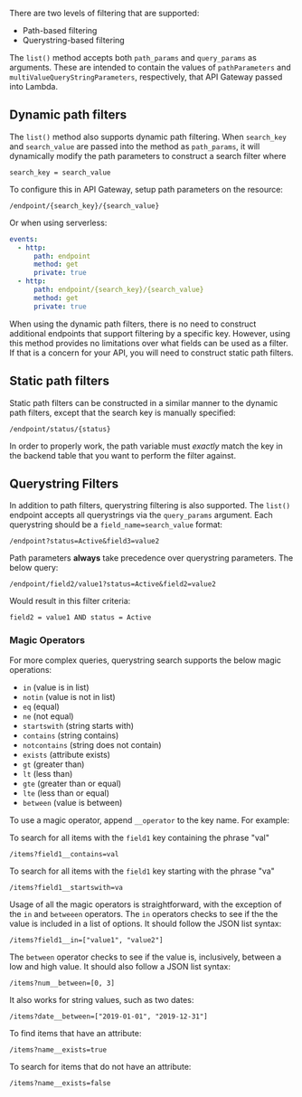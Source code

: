 There are two levels of filtering that are supported:
- Path-based filtering
- Querystring-based filtering

The `list()` method accepts both `path_params` and `query_params` as arguments. These are intended to
contain the values of `pathParameters` and `multiValueQueryStringParameters`, respectively, that API Gateway passed into Lambda.

## Dynamic path filters

The `list()` method also supports dynamic path filtering. When `search_key` and `search_value` are passed into
the method as `path_params`, it will dynamically modify the path parameters to construct a search filter where

```
search_key = search_value
```

To configure this in API Gateway, setup path parameters on the resource:
```
/endpoint/{search_key}/{search_value}
```

Or when using serverless:

```yaml
events:
  - http:
      path: endpoint
      method: get
      private: true
  - http:
      path: endpoint/{search_key}/{search_value}
      method: get
      private: true
```

When using the dynamic path filters, there is no need to construct additional endpoints that support filtering by a
specific key. However, using this method provides no limitations over what fields can be used as a filter. If that is a
concern for your API, you will need to construct static path filters.

## Static path filters

Static path filters can be constructed in a similar manner to the dynamic path filters, except that the search key is
manually specified:

```
/endpoint/status/{status}
```

In order to properly work, the path variable must _exactly_ match the key in the backend table that you want to perform
the filter against.

## Querystring Filters

In addition to path filters, querystring filtering is also supported. The `list()` endpoint accepts all
querystrings via the `query_params` argument. Each querystring should be a `field_name=search_value` format:

```
/endpoint?status=Active&field3=value2
```

Path parameters **always** take precedence over querystring parameters. The below query:

```
/endpoint/field2/value1?status=Active&field2=value2
```

Would result in this filter criteria:

```
field2 = value1 AND status = Active
```

### Magic Operators

For more complex queries, querystring search supports the below magic operations:

- `in` (value is in list)
- `notin` (value is not in list)
- `eq` (equal)
- `ne` (not equal)
- `startswith` (string starts with)
- `contains` (string contains)
- `notcontains` (string does not contain)
- `exists` (attribute exists)
- `gt` (greater than)
- `lt` (less than)
- `gte` (greater than or equal)
- `lte` (less than or equal)
- `between` (value is between)

To use a magic operator, append `__operator` to the key name. For example:

To search for all items with the `field1` key containing the phrase "val"

```
/items?field1__contains=val
```

To search for all items with the `field1` key starting with the phrase "va"

```
/items?field1__startswith=va
```

Usage of all the magic operators is straightforward, with the exception of the `in` and `betweeen` operators. The `in`
operators checks to see if the the value is included in a list of options. It should follow the JSON list syntax:

```
/items?field1__in=["value1", "value2"]
```

The `between` operator checks to see if the value is, inclusively, between a low and high value. It should also follow
a JSON list syntax:

```
/items?num__between=[0, 3]
```

It also works for string values, such as two dates:

```
/items?date__between=["2019-01-01", "2019-12-31"]
```

To find items that have an attribute:

```
/items?name__exists=true
```

To search for items that do not have an attribute:

```
/items?name__exists=false
```
